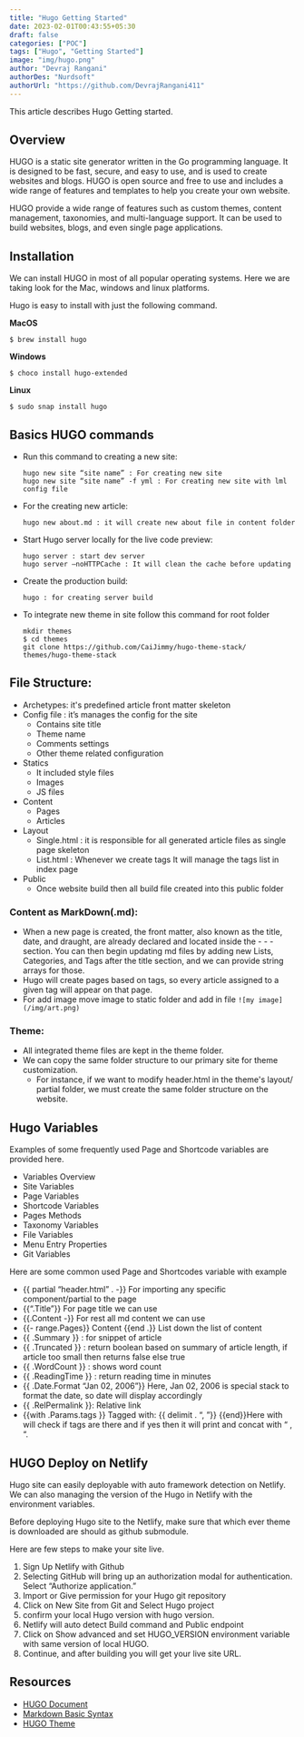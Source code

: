 ```yaml
---
title: "Hugo Getting Started"
date: 2023-02-01T00:43:55+05:30
draft: false
categories: ["POC"]
tags: ["Hugo", "Getting Started"]
image: "img/hugo.png"
author: "Devraj Rangani"
authorDes: "Nurdsoft"
authorUrl: "https://github.com/DevrajRangani411"
---
```


This article describes Hugo Getting started.

## Overview

HUGO is a static site generator written in the Go programming language. It is designed to be fast, secure, and easy to use, and is used to create websites and blogs. HUGO is open source and free to use and includes a wide range of features and templates to help you create your own website.

HUGO provide a wide range of features such as custom themes, content management, taxonomies, and multi-language support. It can be used to build websites, blogs, and even single page applications.

## Installation

We can install HUGO in most of all popular operating systems. Here we are taking look for the Mac, windows and linux platforms.

Hugo is easy to install with just the following command.

**MacOS**

`$ brew install hugo`

**Windows**

`$ choco install hugo-extended`

**Linux**

`$ sudo snap install hugo`

## Basics HUGO commands

- Run this command to creating a new site:

  ```script
  hugo new site “site name” : For creating new site
  hugo new site “site name” -f yml : For creating new site with lml config file
  ```

- For the creating new article:

  ```script
  hugo new about.md : it will create new about file in content folder
  ```

- Start Hugo server locally for the live code preview:

  ```script
  hugo server : start dev server
  hugo server —noHTTPCache : It will clean the cache before updating
  ```

- Create the production build:

  ```script
  hugo : for creating server build
  ```

- To integrate new theme in site follow this command for root folder

  ```script
  mkdir themes
  $ cd themes
  git clone https://github.com/CaiJimmy/hugo-theme-stack/ themes/hugo-theme-stack
  ```

## File Structure:

- Archetypes: it's predefined article front matter skeleton
- Config file : it’s manages the config for the site
  - Contains site title
  - Theme name
  - Comments settings
  - Other theme related configuration
- Statics
  - It included style files
  - Images
  - JS files
- Content
  - Pages
  - Articles
- Layout
  - Single.html : it is responsible for all generated article files as single page skeleton
  - List.html : Whenever we create tags It will manage the tags list in index page
- Public
  - Once website build then all build file created into this public folder

### Content as MarkDown(.md):

- When a new page is created, the front matter, also known as the title, date, and draught, are already declared and located inside the - - - section. You can then begin updating md files by adding new Lists, Categories, and Tags after the title section, and we can provide string arrays for those.
- Hugo will create pages based on tags, so every article assigned to a given tag will appear on that page.
- For add image move image to static folder and add in file `![my image](/img/art.png)`

### Theme:

- All integrated theme files are kept in the theme folder.
- We can copy the same folder structure to our primary site for theme customization.
  - For instance, if we want to modify header.html in the theme's layout/ partial folder, we must create the same folder structure on the website.

## Hugo Variables

Examples of some frequently used Page and Shortcode variables are provided here.

- Variables Overview
- Site Variables
- Page Variables
- Shortcode Variables
- Pages Methods
- Taxonomy Variables
- File Variables
- Menu Entry Properties
- Git Variables

Here are some common used Page and Shortcodes variable with example

- {{ partial “header.html” . -}} For importing any specific component/partial to the page
- {{“.Title”}} For page title we can use
- {{.Content -}} For rest all md content we can use
- {{- range.Pages}} Content {{end .}} List down the list of content
- {{ .Summary }} : for snippet of article
- {{ .Truncated }} : return boolean based on summary of article length, if article too small then returns false else true
- {{ .WordCount }} : shows word count
- {{ .ReadingTime }} : return reading time in minutes
- {{ .Date.Format “Jan 02, 2006”}} Here, Jan 02, 2006 is special stack to format the date, so date will display accordingly
- {{ .RelPermalink }}: Relative link
- {{with .Params.tags }} Tagged with: {{ delimit . “, ”}} {{end}}Here with will check if tags are there and if yes then it will print and concat with “ , “.

## HUGO Deploy on Netlify

Hugo site can easily deployable with auto framework detection on Netlify. We can also managing the version of the Hugo in Netlify with the environment variables.

Before deploying Hugo site to the Netlify, make sure that which ever theme is downloaded are should as github submodule.

Here are few steps to make your site live.

1. Sign Up Netlify with Github
2. Selecting GitHub will bring up an authorization modal for authentication. Select “Authorize application.”
3. Import or Give permission for your Hugo git repository
4. Click on New Site from Git and Select Hugo project
5. confirm your local Hugo version with hugo version.
6. Netlify will auto detect Build command and Public endpoint
7. Click on Show advanced and set HUGO_VERSION environment variable with same version of local HUGO.
8. Continue, and after building you will get your live site URL.

## Resources

- [HUGO Document](https://gohugo.io/documentation/)
- [Markdown Basic Syntax](https://www.markdownguide.org/basic-syntax/#overview)
- [HUGO Theme](https://themes.gohugo.io/)
